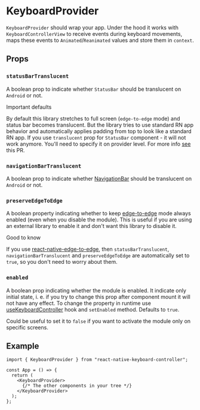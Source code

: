 # KeyboardProvider

`KeyboardProvider` should wrap your app. Under the hood it works with `KeyboardControllerView` to receive events during keyboard movements, maps these events to `Animated`/`Reanimated` values and store them in `context`.

## Props[​](/react-native-keyboard-controller/pr-preview/pr-981/docs/api/keyboard-provider.md#props "Direct link to Props")

### `statusBarTranslucent`[​](/react-native-keyboard-controller/pr-preview/pr-981/docs/api/keyboard-provider.md#statusbartranslucent- "Direct link to statusbartranslucent-")

A boolean prop to indicate whether `StatusBar` should be translucent on `Android` or not.

Important defaults

By default this library stretches to full screen (`edge-to-edge` mode) and status bar becomes translucent. But the library tries to use standard RN app behavior and automatically applies padding from top to look like a standard RN app. If you use `translucent` prop for `StatusBar` component - it will not work anymore. You'll need to specify it on provider level. For more info [see](https://github.com/kirillzyusko/react-native-keyboard-controller/pull/30) this PR.

### `navigationBarTranslucent`[​](/react-native-keyboard-controller/pr-preview/pr-981/docs/api/keyboard-provider.md#navigationbartranslucent- "Direct link to navigationbartranslucent-")

A boolean prop to indicate whether [NavigationBar](https://m2.material.io/design/platform-guidance/android-bars.html#android-navigation-bar) should be translucent on `Android` or not.

### `preserveEdgeToEdge`[​](/react-native-keyboard-controller/pr-preview/pr-981/docs/api/keyboard-provider.md#preserveedgetoedge- "Direct link to preserveedgetoedge-")

A boolean property indicating whether to keep [edge-to-edge](https://developer.android.com/develop/ui/views/layout/edge-to-edge) mode always enabled (even when you disable the module). This is useful if you are using an external library to enable it and don't want this library to disable it.

Good to know

If you use [react-native-edge-to-edge](https://github.com/zoontek/react-native-edge-to-edge), then `statusBarTranslucent`, `navigationBarTranslucent` and `preserveEdgeToEdge` are automatically set to `true`, so you don't need to worry about them.

### `enabled`[​](/react-native-keyboard-controller/pr-preview/pr-981/docs/api/keyboard-provider.md#enabled "Direct link to enabled")

A boolean prop indicating whether the module is enabled. It indicate only initial state, i. e. if you try to change this prop after component mount it will not have any effect. To change the property in runtime use [useKeyboardController](/react-native-keyboard-controller/pr-preview/pr-981/docs/api/hooks/module/use-keyboard-controller.md) hook and `setEnabled` method. Defaults to `true`.

Could be useful to set it to `false` if you want to activate the module only on specific screens.

## Example[​](/react-native-keyboard-controller/pr-preview/pr-981/docs/api/keyboard-provider.md#example "Direct link to Example")

```
import { KeyboardProvider } from "react-native-keyboard-controller";

const App = () => {
  return (
    <KeyboardProvider>
      {/* The other components in your tree */}
    </KeyboardProvider>
  );
};
```
